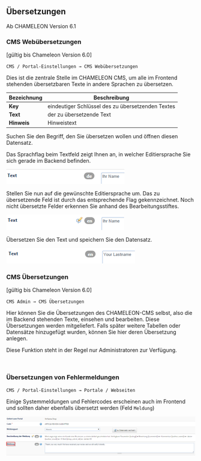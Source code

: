## Übersetzungen

Ab CHAMELEON Version 6.1

### CMS Webübersetzungen
[gültig bis Chameleon Version 6.0]


    CMS / Portal-Einstellungen → CMS Webübersetzungen



Dies ist die zentrale Stelle im CHAMELEON CMS, um alle im Frontend stehenden übersetzbaren Texte in andere Sprachen zu übersetzen.

| Bezeichnung | Beschreibung |
| -- | -- |
| **Key** | eindeutiger Schlüssel des zu übersetzenden Textes |
| **Text** | der zu übersetzende Text |
| **Hinweis** | Hinweistext |

Suchen Sie den Begriff, den Sie übersetzen wollen und öffnen diesen Datensatz.

Das Sprachflag beim Textfeld zeigt Ihnen an, in welcher Editiersprache Sie sich gerade im Backend befinden.

![](bild52.png)

Stellen Sie nun auf die gewünschte Editiersprache um. Das zu übersetzende Feld ist durch das entsprechende Flag gekennzeichnet. Noch nicht übersetzte Felder erkennen Sie anhand des Bearbeitungsstiftes.

![](bild53.png)

Übersetzen Sie den Text und speichern Sie den Datensatz.

![](bild54.png)
<br>

### CMS Übersetzungen
[gültig bis Chameleon Version 6.0]


    CMS Admin → CMS Übersetzungen

Hier können Sie die Übersetzungen des CHAMELEON-CMS selbst, also die im Backend stehenden Texte, einsehen und bearbeiten. Diese Übersetzungen werden mitgeliefert. Falls später weitere Tabellen oder Datensätze hinzugefügt wurden, können Sie hier deren Übersetzung anlegen.

Diese Funktion steht in der Regel nur Administratoren zur Verfügung.

<br>

### Übersetzungen von Fehlermeldungen
    CMS / Portal-Einstellungen → Portale / Webseiten

Einige Systemmeldungen und Fehlercodes erscheinen auch im Frontend und sollten daher ebenfalls übersetzt werden (Feld `Meldung`)

![](bild55.png)









